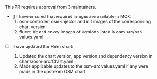 This PR requires approval from 3 maintainers.

<!--

Use the checklist below to ensure your release PR is complete before marking it ready for review.

-->

- [] I have ensured that required images are available in MCR:
	1. osm-controller, osm-injector and init images of the corresponding chart version
	2. fluent-bit and envoy images of versions listed in osm-arc/oss values.yaml

- [ ] I have updated the Helm chart:
    1. Updated the chart version, app version and dependency version in charts/osm-arc/Chart.yaml    
    2. Made applicable updates to the osm-arc values.yaml if any were made in the upstream OSM chart
    
    <!--
    In upstream, compare between the latest release and the previous release to check if anything has changed in the OSS values.yaml e.g: https://github.com/openservicemesh/osm/compare/v0.6.1...v0.7.0-rc.1
    Check for variable name changes, removed variables, variables that need to be overridden, etc. and make applicable changes in the osm-arc chart.    
    -->   
